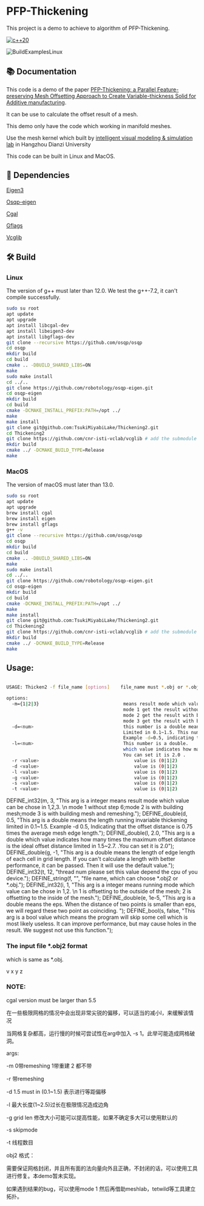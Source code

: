 # PFP-Thickening

This project is a demo to achieve to algorithm of PFP-Thickening.

[//]: # (|  General  | [![c++14]&#40;https://img.shields.io/badge/standard-C++14-blue.svg?style=flat&logo=c%2B%2B&#41;]&#40;https://isocpp.org&#41; [![License]&#40;https://img.shields.io/badge/License-BSD_3--Clause-orange.svg&#41;]&#40;https://github.com/robotology/osqp-eigen/blob/master/LICENSE&#41; |)

[//]: # (| :-------: | :----------------------------------------------------------: |)

[//]: # (| **CI/CD** | [![Codacy Badge]&#40;https://app.codacy.com/project/badge/Grade/a18710c10f1c4df19bc2759fd50e9cf5&#41;]&#40;https://www.codacy.com/gh/robotology/osqp-eigen/dashboard?utm_source=github.com&amp;utm_medium=referral&amp;utm_content=robotology/osqp-eigen&amp;utm_campaign=Badge_Grade&#41; [![CI]&#40;https://github.com/robotology/osqp-eigen/workflows/C++%20CI%20Workflow/badge.svg&#41;]&#40;https://github.com/robotology/osqp-eigen/workflows/C++%20CI%20Workflow/badge.svg&#41; [![Azure]&#40;https://dev.azure.com/conda-forge/feedstock-builds/_apis/build/status/osqp-eigen-feedstock?branchName=master&#41;]&#40;https://dev.azure.com/conda-forge/feedstock-builds/_build/results?buildId=341091&view=results&#41; |)

[//]: # (| **conda** | [![Conda Recipe]&#40;https://img.shields.io/badge/recipe-osqp--eigen-green.svg&#41;]&#40;https://anaconda.org/conda-forge/osqp-eigen&#41;  [![Conda Downloads]&#40;https://img.shields.io/conda/dn/conda-forge/osqp-eigen.svg&#41;]&#40;https://anaconda.org/conda-forge/osqp-eigen&#41;  [![Conda Version]&#40;https://img.shields.io/conda/vn/conda-forge/osqp-eigen.svg&#41;]&#40;https://anaconda.org/conda-forge/osqp-eigen&#41;  [![Conda Platforms]&#40;https://img.shields.io/conda/pn/conda-forge/osqp-eigen.svg&#41;]&#40;https://anaconda.org/conda-forge/osqp-eigen&#41; |)

[![c++20](https://img.shields.io/badge/standard-C++20-blue.svg?style=flat&logo=c%2B%2B)](https://isocpp.org)

![BuildExamplesLinux](https://github.com/rainbowwing/Thickening2/workflows/CMake/badge.svg)

## 📚 Documentation

This code is a demo of the paper [PFP-Thickening: a Parallel Feature-preserving Mesh Offsetting Approach
to Create Variable-thickness Solid for Additive manufacturing]().

It can be use to calculate the offset result of a mesh.

This demo only have the code which working in manifold meshes.

Use the mesh kernel which built by [intelligent visual modeling & simulation lab](https://igame.hdu.edu.cn) in Hangzhou
Dianzi University

This code can be built in Linux and MacOS.

## 📄 Dependencies

[Eigen3](http://eigen.tuxfamily.org/index.php?title=Main_Page)

[Osqp-eigen](https://github.com/robotology/osqp-eigen#osqp-eigen)

[Cgal](https://www.cgal.org)

[Gflags](https://github.com/gflags/gflags)

[Vcglib](https://github.com/cnr-isti-vclab/vcglib)

## 🛠️ Build

### Linux
The version of g++ must later than 12.0. We test the g++-7.2, it can't compile successfully.
```bash
sudo su root
apt update
apt upgrade
apt install libcgal-dev 
apt install libeigen3-dev 
apt install libgflags-dev 
git clone --recursive https://github.com/osqp/osqp
cd osqp
mkdir build
cd build
cmake .. -DBUILD_SHARED_LIBS=ON
make
sudo make install
cd ../..
git clone https://github.com/robotology/osqp-eigen.git
cd osqp-eigen
mkdir build
cd build
cmake -DCMAKE_INSTALL_PREFIX:PATH=/opt ../
make
make install
git clone git@github.com:TsukiMiyabiLake/Thickening2.git
cd Thickening2
git clone https://github.com/cnr-isti-vclab/vcglib # add the submodule vcglib
mkdir build
cmake ../ -DCMAKE_BUILD_TYPE=Release
make

```

### MacOS
The version of macOS must later than 13.0.
```bash
sudo su root
apt update
apt upgrade
brew install cgal
brew install eigen
brew install gflags
g++ -v
git clone --recursive https://github.com/osqp/osqp
cd osqp
mkdir build
cd build
cmake .. -DBUILD_SHARED_LIBS=ON
make
sudo make install
cd ../..
git clone https://github.com/robotology/osqp-eigen.git
cd osqp-eigen
mkdir build
cd build
cmake -DCMAKE_INSTALL_PREFIX:PATH=/opt ../
make
make install
git clone git@github.com:TsukiMiyabiLake/Thickening2.git
cd Thickening2
git clone https://github.com/cnr-isti-vclab/vcglib # add the submodule vcglib 
mkdir build
cmake ../ -DCMAKE_BUILD_TYPE=Release
make

```

## Usage:

```bash

USAGE: Thicken2 -f file_name [options]    file_name must *.obj or *.obj2      

options:
  -m={1|2|3}                               means result mode which value can be chose in 1,2 and 3. 
                                           mode 1 get the result without mesh and remeshing;
                                           mode 2 get the result with building mesh;
                                           mode 3 get the result with building mesh and remeshing.
  -d=<num>                                 this number is a double means the expect length of each facet in running invariable thickening.
                                           Limited in 0.1~1.5. This number does not represent an absolute distance.
                                           Example -d=0.5, indicating that the offset distance is 0.5 times the average mesh edge length.
  -l=<num>                                 This number is a double.
                                           which value indicates how many times the maximum offset distance is the ideal offset distance limited in 1.5~2.7.
                                           You can set it is 2.0 .
  -r <value>                                   value is (0|1|2) 
  -d <value>                                   value is (0|1|2)
  -l <value>                                   value is (0|1|2) 
  -g <value>                                   value is (0|1|2) 
  -s <value>                                   value is (0|1|2) 
  -t <value>                                   value is (0|1|2) 
```

DEFINE_int32(m, 3,
"This arg is a integer means result mode which value can be chose in 1,2,3. \n mode 1  without step 6;mode 2 is with building mesh;mode 3 is with building mesh and remeshing.");
DEFINE_double(d, 0.5,
"This arg is a double means the length running invariable thickening limited in 0.1~1.5. Example -d 0.5, Indicating that the offset distance is 0.75 times the average mesh edge length.");
DEFINE_double(l, 2.0,
"This arg is a double which value indicates how many times the maximum offset distance is the ideal offset distance limited in 1.5~2.7. .You can set it is 2.0");
DEFINE_double(g, -1,
"This arg is a double means the length of edge length of each cell in grid length. If you can't calculate a length with better performance, it can be passed. Then it will use the default value.");
DEFINE_int32(t, 12, "thread num please set this value depend the cpu of you device.");
DEFINE_string(f, "", "file name, which can choose *.obj2 or *.obj.");
DEFINE_int32(i, 1,
"This arg is a integer means running mode which value can be chose in 1,2. \n 1 is offsetting to the outside of the mesh; 2 is offsetting to the inside of the mesh.");
DEFINE_double(e, 1e-5,
"This arg is a double means the eps. When the distance of two points is smaller than eps, we will regard these two point as coinciding. ");
DEFINE_bool(s, false,
"This arg is a bool value which means the program will skip some cell which is most likely useless. It can improve performance, but may cause holes in the result. We suggest not use this function.");


### The input file *.obj2 format

which is same as *.obj.

v x y z

### NOTE:

cgal version must be larger than 5.5

在一些极限网格的情况中会出现非常尖锐的偏移，可以适当的减小l，来缓解该情况

当网格复杂都高，运行慢的时候可尝试性在arg中加入 -s 1。此举可能造成网格破洞。

args:

-m 0带remeshing 1带重建 2 都不带

-r 带remeshing

-d 1.5 must in (0.1~1.5) 表示进行等距偏移

-l 最大长度(1~2.5)过长在极限情况造成边角

-g grid len 修改大小可能可以提高性能，如果不确定多大可以使用默认的

-s skipmode

-t 线程数目

obj2 格式：

需要保证网格封闭，并且所有面的法向量向外且正确，不封闭的话，可以使用工具进行修复。本demo暂未实现。

如果遇到结果的bug，可以使用mode 1 然后再借助meshlab，tetwild等工具建立拓扑。


